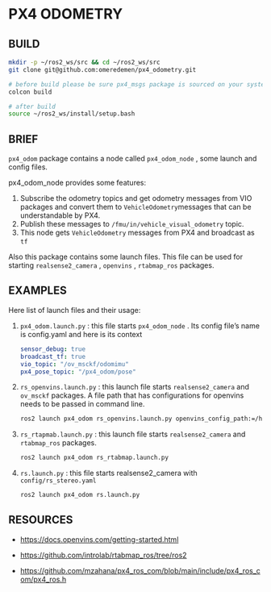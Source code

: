 # PX4 ODOMETRY

## BUILD

```bash
mkdir -p ~/ros2_ws/src && cd ~/ros2_ws/src
git clone git@github.com:omeredemen/px4_odometry.git

# before build please be sure px4_msgs package is sourced on your system
colcon build

# after build
source ~/ros2_ws/install/setup.bash

```

## BRIEF

`px4_odom` package contains a node called `px4_odom_node` , some launch and config files.

px4_odom_node provides some features:

1. Subscribe the odometry topics and get odometry messages from VIO packages and convert them to `VehicleOdometry`messages that can be understandable by PX4.
2. Publish these messages to `/fmu/in/vehicle_visual_odometry` topic.
3. This node gets `VehicleOdometry` messages from PX4 and broadcast as `tf`

Also this package contains some launch files. This file can be used for starting `realsense2_camera` , `openvins` , `rtabmap_ros`  packages.

## EXAMPLES

Here list of launch files and their usage:

1. `px4_odom.launch.py` : this file starts `px4_odom_node` . Its config file’s name is config.yaml and here is its context
    
    ```yaml
    sensor_debug: true
    broadcast_tf: true
    vio_topic: "/ov_msckf/odomimu"
    px4_pose_topic: "/px4_odom/pose"
    
    ```
    
2. `rs_openvins.launch.py` : this launch file starts `realsense2_camera` and `ov_msckf` packages. A file path that has configurations for openvins needs to be passed in command line.
    
    ```bash
    ros2 launch px4_odom rs_openvins.launch.py openvins_config_path:=/home/omer/rs_d456_stereo/estimator_config.yaml
    
    ```
    
3. `rs_rtapmab.launch.py` : this launch file starts `realsense2_camera` and `rtabmap_ros` packages.
    
    ```bash
    ros2 launch px4_odom rs_rtabmap.launch.py
    
    ```
    
4. `rs.launch.py` : this file starts realsense2_camera with `config/rs_stereo.yaml`
    
    ```bash
    ros2 launch px4_odom rs.launch.py
    
    ```
    

## RESOURCES

- https://docs.openvins.com/getting-started.html

- https://github.com/introlab/rtabmap_ros/tree/ros2

- https://github.com/mzahana/px4_ros_com/blob/main/include/px4_ros_com/px4_ros.h

